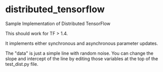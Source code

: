 # distributed_tensorflow
Sample Implementation of Distributed TensorFlow

This should work for TF > 1.4.

It implements either synchronous and asynchronous parameter updates.

The "data" is just a simple line with random noise. You can change the slope and intercept of the line by editing those variables at the top of the test_dist.py file.

